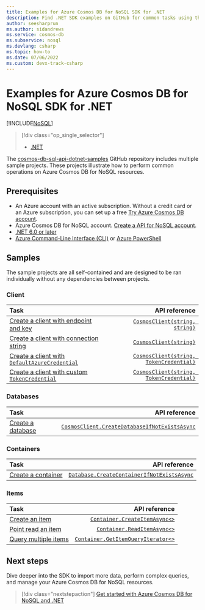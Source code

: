 ```yaml
---
title: Examples for Azure Cosmos DB for NoSQL SDK for .NET
description: Find .NET SDK examples on GitHub for common tasks using the Azure Cosmos DB for NoSQL.
author: seesharprun
ms.author: sidandrews
ms.service: cosmos-db
ms.subservice: nosql
ms.devlang: csharp
ms.topic: how-to
ms.date: 07/06/2022
ms.custom: devx-track-csharp
---
```


# Examples for Azure Cosmos DB for NoSQL SDK for .NET

[!INCLUDE[NoSQL](../includes/appliesto-nosql.md)]

> [!div class="op_single_selector"]
>
> * [.NET](samples-dotnet.md)
>

The [cosmos-db-sql-api-dotnet-samples](https://github.com/azure-samples/cosmos-db-nosql-dotnet-samples) GitHub repository includes multiple sample projects. These projects illustrate how to perform common operations on Azure Cosmos DB for NoSQL resources.

## Prerequisites

* An Azure account with an active subscription. Without a credit card or an Azure subscription, you can set up a free [Try Azure Cosmos DB account](https://aka.ms/trycosmosdb).
* Azure Cosmos DB for NoSQL account. [Create a API for NoSQL account](how-to-create-account.md).
* [.NET 6.0 or later](https://dotnet.microsoft.com/download)
* [Azure Command-Line Interface (CLI)](/cli/azure/) or [Azure PowerShell](/powershell/azure/)

## Samples

The sample projects are all self-contained and are designed to be ran individually without any dependencies between projects.

### Client

| Task | API reference |
| :--- | ---: |
| [Create a client with endpoint and key](https://github.com/azure-samples/cosmos-db-nosql-dotnet-samples/blob/main/101-client-endpoint-key/Program.cs#L11-L14) |[``CosmosClient(string, string)``](/dotnet/api/microsoft.azure.cosmos.cosmosclient.-ctor#microsoft-azure-cosmos-cosmosclient-ctor(system-string-system-string-microsoft-azure-cosmos-cosmosclientoptions)) |
| [Create a client with connection string](https://github.com/azure-samples/cosmos-db-nosql-dotnet-samples/blob/main/102-client-connection-string/Program.cs#L11-L13) |[``CosmosClient(string)``](/dotnet/api/microsoft.azure.cosmos.cosmosclient.-ctor#microsoft-azure-cosmos-cosmosclient-ctor(system-string-microsoft-azure-cosmos-cosmosclientoptions)) |
| [Create a client with ``DefaultAzureCredential``](https://github.com/azure-samples/cosmos-db-nosql-dotnet-samples/blob/main/103-client-default-credential/Program.cs#L20-L23) |[``CosmosClient(string, TokenCredential)``](/dotnet/api/microsoft.azure.cosmos.cosmosclient.-ctor#microsoft-azure-cosmos-cosmosclient-ctor(system-string-azure-core-tokencredential-microsoft-azure-cosmos-cosmosclientoptions)) |
| [Create a client with custom ``TokenCredential``](https://github.com/azure-samples/cosmos-db-nosql-dotnet-samples/blob/main/104-client-secret-credential/Program.cs#L25-L28) |[``CosmosClient(string, TokenCredential)``](/dotnet/api/microsoft.azure.cosmos.cosmosclient.-ctor#microsoft-azure-cosmos-cosmosclient-ctor(system-string-azure-core-tokencredential-microsoft-azure-cosmos-cosmosclientoptions)) |

### Databases

| Task | API reference |
| :--- | ---: |
| [Create a database](https://github.com/azure-samples/cosmos-db-nosql-dotnet-samples/blob/main/200-create-database/Program.cs#L19-L21) |[``CosmosClient.CreateDatabaseIfNotExistsAsync``](/dotnet/api/microsoft.azure.cosmos.cosmosclient.createdatabaseifnotexistsasync) |

### Containers

| Task | API reference |
| :--- | ---: |
| [Create a container](https://github.com/azure-samples/cosmos-db-nosql-dotnet-samples/blob/main/225-create-container/Program.cs#L26-L30) |[``Database.CreateContainerIfNotExistsAsync``](/dotnet/api/microsoft.azure.cosmos.database.createcontainerifnotexistsasync) |

### Items

| Task | API reference |
| :--- | ---: |
| [Create an item](https://github.com/azure-samples/cosmos-db-nosql-dotnet-samples/blob/main/250-create-item/Program.cs#L35-L46) |[``Container.CreateItemAsync<>``](/dotnet/api/microsoft.azure.cosmos.container.createitemasync) |
| [Point read an item](https://github.com/azure-samples/cosmos-db-nosql-dotnet-samples/blob/main/275-read-item/Program.cs#L51-L54) |[``Container.ReadItemAsync<>``](/dotnet/api/microsoft.azure.cosmos.container.readitemasync) |
| [Query multiple items](https://github.com/azure-samples/cosmos-db-nosql-dotnet-samples/blob/main/300-query-items/Program.cs#L64-L80) |[``Container.GetItemQueryIterator<>``](/dotnet/api/microsoft.azure.cosmos.container.getitemqueryiterator) |

## Next steps

Dive deeper into the SDK to import more data, perform complex queries, and manage your Azure Cosmos DB for NoSQL resources.

> [!div class="nextstepaction"]
> [Get started with Azure Cosmos DB for NoSQL and .NET](how-to-dotnet-get-started.md)
